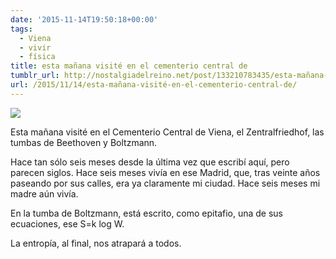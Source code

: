```yaml
---
date: '2015-11-14T19:50:18+00:00'
tags:
  - Viena
  - vivir
  - física
title: esta mañana visité en el cementerio central de
tumblr_url: http://nostalgiadelreino.net/post/133210783435/esta-mañana-visité-en-el-cementerio-central-de
url: /2015/11/14/esta-mañana-visité-en-el-cementerio-central-de/
---
```


<img src="/tumblr_files/tumblr_nxtizu75ua1rr477ko1_1280.jpg"/><br/><p>Esta mañana visité en el Cementerio Central de Viena, el Zentralfriedhof, las tumbas de Beethoven y Boltzmann. </p><p>Hace tan sólo seis meses desde la última vez que escribí aquí, pero parecen siglos. Hace seis meses vivía en ese Madrid, que, tras veinte años paseando por sus calles, era ya claramente mi ciudad. Hace seis meses mi madre aún vivía. </p><p>En la tumba de Boltzmann, está escrito, como epitafio, una de sus ecuaciones, ese S=k log W. </p><p>La entropía, al final, nos atrapará a todos.</p>